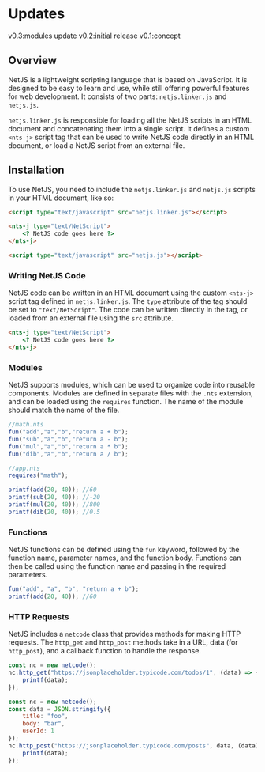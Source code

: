 # Updates
v0.3:modules update
v0.2:initial release
v0.1:concept

## Overview
NetJS is a lightweight scripting language that is based on JavaScript. It is designed to be easy to learn and use, while still offering powerful features for web development. It consists of two parts: `netjs.linker.js` and `netjs.js`. 

`netjs.linker.js` is responsible for loading all the NetJS scripts in an HTML document and concatenating them into a single script. It defines a custom `<nts-j>` script tag that can be used to write NetJS code directly in an HTML document, or load a NetJS script from an external file. 

## Installation
To use NetJS, you need to include the `netjs.linker.js` and `netjs.js` scripts in your HTML document, like so:

```html
<script type="text/javascript" src="netjs.linker.js"></script>

<nts-j type="text/NetScript">
	<? NetJS code goes here ?>
</nts-j>

<script type="text/javascript" src="netjs.js"></script>
```



### Writing NetJS Code
NetJS code can be written in an HTML document using the custom `<nts-j>` script tag defined in `netjs.linker.js`. The `type` attribute of the tag should be set to `"text/NetScript"`. The code can be written directly in the tag, or loaded from an external file using the `src` attribute. 

```html
<nts-j type="text/NetScript">
	<? NetJS code goes here ?>
</nts-j>
```

### Modules
NetJS supports modules, which can be used to organize code into reusable components. Modules are defined in separate files with the `.nts` extension, and can be loaded using the `requires` function. The name of the module should match the name of the file.

```javascript
//math.nts
fun("add","a","b","return a + b");
fun("sub","a","b","return a - b");
fun("mul","a","b","return a * b");
fun("dib","a","b","return a / b");
```

```javascript
//app.nts
requires("math");

printf(add(20, 40)); //60
printf(sub(20, 40)); //-20
printf(mul(20, 40)); //800
printf(dib(20, 40)); //0.5
```

### Functions
NetJS functions can be defined using the `fun` keyword, followed by the function name, parameter names, and the function body. Functions can then be called using the function name and passing in the required parameters.

```javascript
fun("add", "a", "b", "return a + b");
printf(add(20, 40)); //60
```

### HTTP Requests
NetJS includes a `netcode` class that provides methods for making HTTP requests. The `http_get` and `http_post` methods take in a URL, data (for `http_post`), and a callback function to handle the response.

```javascript
const nc = new netcode();
nc.http_get("https://jsonplaceholder.typicode.com/todos/1", (data) => {
    printf(data);
});
```

```javascript
const nc = new netcode();
const data = JSON.stringify({
    title: "foo",
    body: "bar",
    userId: 1
});
nc.http_post("https://jsonplaceholder.typicode.com/posts", data, (data) => {
    printf(data);
});
```